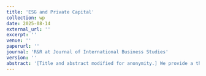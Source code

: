 ```yaml
---
title: 'ESG and Private Capital'
collection: wp
date: 2025-08-14
external_url: ''
excerpt: ''
venue: ''
paperurl: ''
journal: 'R&R at Journal of International Business Studies'
version: ''
abstract: '[Title and abstract modified for anonymity.] We provide a theoretical explanation and empirical evidence for the puzzling fact that, in contrast to the risk-return theory of finance, ESG risks lead to lower equity returns in private markets.'
---
```

